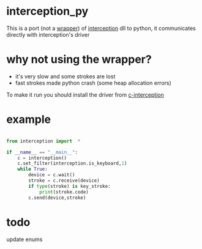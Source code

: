 # interception_py
This is a port (not a [wrapper][wrp]) of [interception][c_ception] dll to python, it communicates directly with interception's driver

# why not using the wrapper?
* it's very slow and some strokes are lost
* fast strokes made python crash (some heap allocation errors)

To make it run you should install the driver from [c-interception][c_ception]

# example
```py

from interception import  *

if __name__ == "__main__":
    c = interception()
    c.set_filter(interception.is_keyboard,1)
    while True:
        device = c.wait()
        stroke = c.receive(device)
        if type(stroke) is key_stroke:
            print(stroke.code)
        c.send(device,stroke)
```

# todo
update enums


[wrp]: https://github.com/cobrce/interception_wrapper
[c_ception]: https://github.com/oblitum/Interception
